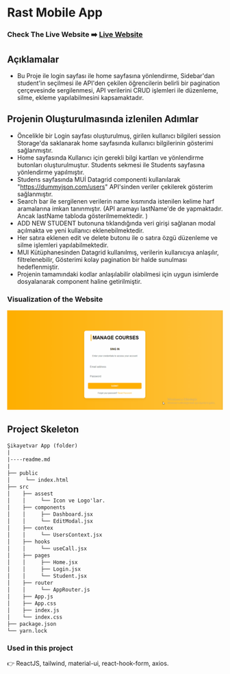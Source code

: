 # Rast Mobile App

### Check The Live Website ➡️ [Live Website](https://sekunev-sikayetvar.netlify.app/)

## Açıklamalar

- Bu Proje ile login sayfası ile home sayfasına yönlendirme, Sidebar'dan student'in seçilmesi ile API'den çekilen öğrencilerin belirli bir pagination çerçevesinde sergilenmesi, API verilerini CRUD işlemleri ile düzenleme, silme, ekleme yapılabilmesini kapsamaktadır.

## Projenin Oluşturulmasında izlenilen Adımlar

- Öncelikle bir Login sayfası oluşturulmuş, girilen kullanıcı bilgileri session Storage'da saklanarak home sayfasında kullanıcı bilgilerinin gösterimi sağlanmıştır.
- Home sayfasında Kullanıcı için gerekli bilgi kartları ve yönlendirme butonları oluşturulmuştur. Students sekmesi ile Students sayfasına yönlendirme yapılmıştır.
- Studens sayfasında MUİ Datagrid componenti kullanılarak "https://dummyjson.com/users" API'sinden veriler çekilerek gösterim sağlanmıştır.
- Search bar ile sergilenen verilerin name kısmında istenilen kelime harf aramalarına imkan tanınmıştır. (API aramayı lastName'de de yapmaktadır. Ancak lastName tabloda gösterilmemektedir. )
- ADD NEW STUDENT butonuna tıklandığında veri girişi sağlanan modal açılmakta ve yeni kullanıcı eklenebilmektedir.
- Her satıra eklenen edit ve delete butonu ile o satıra özgü düzenleme ve silme işlemleri yapılabilmektedir.
- MUI Kütüphanesinden Datagrid kullanılmış, verilerin kullanıcıya anlaşılır, filtrelenebilir, Gösterimi kolay pagination bir halde sunulması hedeflenmiştir.
- Projenin tamamındaki kodlar anlaşılabilir olabilmesi için uygun isimlerde dosyalanarak component haline getirilmiştir.

### Visualization of the Website

![image](https://github.com/Sekunev/sikayetvar/blob/main/src/assest/AnimationProject.gif)

## Project Skeleton

```
Şikayetvar App (folder)
|
|----readme.md
|
├── public
│     └── index.html
├── src
│    ├── assest
│    │     └── Icon ve Logo'lar.
│    ├── components
│    │     ├── Dashboard.jsx
│    │     └── EditModal.jsx
│    ├── contex
│    │     └── UsersContext.jsx
│    ├── hooks
│    │     └── useCall.jsx
│    ├── pages
│    │     ├── Home.jsx
│    │     ├── Login.jsx
│    │     └── Student.jsx
│    ├── router
│    │     └── AppRouter.js
│    ├── App.js
│    ├── App.css
│    ├── index.js
│    └── index.css
├── package.json
└── yarn.lock
```

### Used in this project

👉 ReactJS, tailwind, material-ui, react-hook-form, axios.
